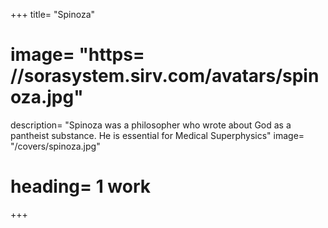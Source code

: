 +++
title=  "Spinoza"
# image=  "https= //sorasystem.sirv.com/avatars/spinoza.jpg"
description=  "Spinoza was a philosopher who wrote about God as a pantheist substance. He is essential for Medical Superphysics"
image=  "/covers/spinoza.jpg"
# heading=  1 work
+++
